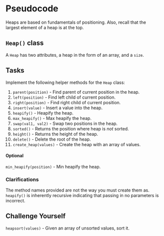 # Pseudocode
Heaps are based on fundamentals of positioning. Also, recall that the largest element of a heap is at the top.

## ```Heap()``` class
A ```Heap``` has two attributes, a heap in the form of an array, and a ```size```.

## Tasks
Implement the following helper methods for the ```Heap``` class:
1. ```parent(position)``` - Find parent of current position in the heap.
2. ```left(position)``` - Find left child of current position.
3. ```right(position)``` - Find right child of current position.
4. ```insert(value)``` - Insert a value into the heap.
5. ```heapify()``` - Heapify the heap.
6. ```max_heapify()``` - Max heapify the heap.
7. ```swap(val1, val2)``` - Swap two positions in the heap.
8. ```sorted()``` - Returns the position where heap is _not_ sorted.
9. ```height()``` - Returns the height of the heap.
10. ```delete()``` - Delete the root of the heap.
11. ```create_heap(values)``` - Create the heap with an array of values. 

#### Optional
```min_heapify(position)``` - Min heapify the heap.

### Clarifications
The method names provided are not the way you must create them as. ```heapify()``` is inherently recursive indicating that passing in no parameters is incorrect.

## Challenge Yourself
```heapsort(values)``` - Given an array of unsorted values, sort it. 
